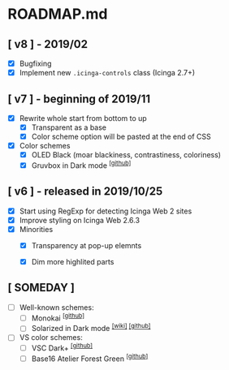 # ROADMAP.md

## [ v8 ] - 2019/02

- [x] Bugfixing
- [x] Implement new `.icinga-controls` class (Icinga 2.7+)

## [ v7 ] - beginning of 2019/11

- [x] Rewrite whole start from bottom to up
  - [x] Transparent as a base
  - [x] Color scheme option will be pasted at the end of CSS
- [x] Color schemes
  - [x] OLED Black (moar blackiness, contrastiness, coloriness)
  - [x] Gruvbox in Dark mode <sup>[\[github\]](https://github.com/morhetz/gruvbox)</sup>

## [ v6 ] - released in 2019/10/25

- [x] Start using RegExp for detecting Icinga Web 2 sites
- [x] Improve styling on Icinga Web 2.6.3
- [x] Minorities
  - [x] Transparency at pop-up elemnts
  - [x] Dim more highlited parts


## [ SOMEDAY ]

- [ ] Well-known schemes:
  - [ ] Monokai <sup>[\[github\]](https://github.com/microsoft/vscode/blob/master/extensions/theme-monokai-dimmed/themes/dimmed-monokai-color-theme.json)</sup>
  - [ ] Solarized in Dark mode <sup>[\[wiki\]](https://en.wikipedia.org/wiki/Solarized_(color_scheme)) [\[github\]](https://github.com/microsoft/vscode/blob/master/extensions/theme-solarized-dark/themes/solarized-dark-color-theme.json)</sup>
- [ ] VS color schemes:
  - [ ] VSC Dark+ <sup>[\[github\]](https://github.com/microsoft/vscode/blob/master/extensions/theme-defaults/themes/dark_plus.json)</sup>
  - [ ] Base16 Atelier Forest Green <sup>[\[github\]](https://github.com/technosophos/vscode-base16/blob/master/themes/Base16%20Atelier%20Forest-color-theme.json)</sup>